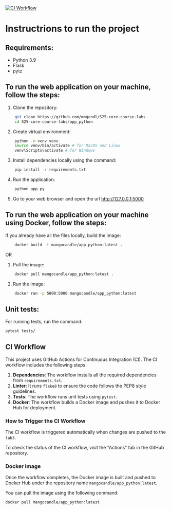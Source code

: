 [![CI Workflow](https://github.com/mngcndl/S25-core-course-labs/actions/workflows/ci.yml/badge.svg)](https://github.com/mngcndl/S25-core-course-labs/actions/workflows/ci.yml)

# Instructrions to run the project

## Requirements:

- Python 3.9
- Flask
- pytz

## To run the web application on your machine, follow the steps:

1. Clone the repository:

```bash
    git clone https://github.com/mngcndl/S25-core-course-labs
    cd S25-core-course-labs/app_python
```

2. Create virtual environment:

```bash
    python -m venv venv
    source venv/bin/activate # for MacOS and Linux
    venv\Scripts\activate # for Windows
```

3. Install dependencies locally using the command:

```bash
    pip install -r requirements.txt
```

4. Run the application:

```bash
    python app.py
```

5. Go to your web browser and open the url http://127.0.0.1:5000

## To run the web application on your machine using Docker, follow the steps:

If you already have all the files locally, build the image:

```bash
    docker build -t mangocandle/app_python:latest .
```

OR

1. Pull the image:

```bash
    docker pull mangocandle/app_python:latest .
```

2. Run the image:

```bash
    docker run -p 5000:5000 mangocandle/app_python:latest
```

## Unit tests:

For running tests, run the command:

```bash
pytest tests/
```

## CI Workflow

This project uses GitHub Actions for Continuous Integration (CI). The CI workflow includes the following steps:

1. **Dependencies**: The workflow installs all the required dependencies from `requirements.txt`.
2. **Linter**: It runs `flake8` to ensure the code follows the PEP8 style guidelines.
3. **Tests**: The workflow runs unit tests using `pytest`.
4. **Docker**: The workflow builds a Docker image and pushes it to Docker Hub for deployment.

### How to Trigger the CI Workflow

The CI workflow is triggered automatically when changes are pushed to the `lab3`.

To check the status of the CI workflow, visit the "Actions" tab in the GitHub repository.

### Docker Image

Once the workflow completes, the Docker image is built and pushed to Docker Hub under the repository name `mangocandle/app_python:latest`.

You can pull the image using the following command:

```bash
docker pull mangocandle/app_python:latest
```
